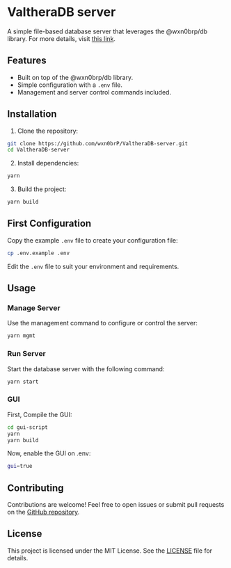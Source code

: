 # ValtheraDB server

A simple file-based database server that leverages the @wxn0brp/db library.
For more details, visit [this link](https://github.com/wxn0brP/ValtheraDB).

## Features

- Built on top of the @wxn0brp/db library.
- Simple configuration with a `.env` file.
- Management and server control commands included.

## Installation

1. Clone the repository:

```bash
git clone https://github.com/wxn0brP/ValtheraDB-server.git
cd ValtheraDB-server
```

2. Install dependencies:

```bash
yarn
```

3. Build the project:

```bash
yarn build
```

## First Configuration

Copy the example `.env` file to create your configuration file:

```bash
cp .env.example .env
```

Edit the `.env` file to suit your environment and requirements.

## Usage

### Manage Server

Use the management command to configure or control the server:

```bash
yarn mgmt
```

### Run Server

Start the database server with the following command:

```bash
yarn start
```

### GUI

First, Compile the GUI:
```bash
cd gui-script
yarn
yarn build
```

Now, enable the GUI on .env:
```bash
gui=true
```

## Contributing

Contributions are welcome! Feel free to open issues or submit pull requests on the [GitHub repository](https://github.com/wxn0brP/ValtheraDB-server).

## License

This project is licensed under the MIT License. See the [LICENSE](LICENSE) file for details.
